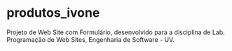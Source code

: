 # produtos_ivone
Projeto de Web Site com Formulário, desenvolvido para a disciplina de Lab. Programação de Web Sites, Engenharia de Software - UV.
